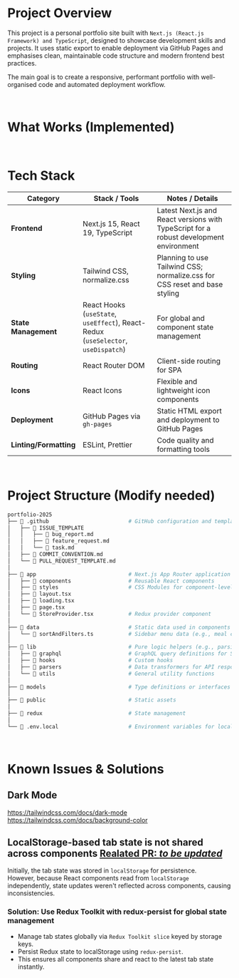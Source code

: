 # Project Overview

This project is a personal portfolio site built with `Next.js (React.js Framework) and TypeScript`, designed to showcase development skills and projects.
It uses static export to enable deployment via GitHub Pages and emphasises clean, maintainable code structure and modern frontend best practices.

The main goal is to create a responsive, performant portfolio with well-organised code and automated deployment workflow.

<br/>

# What Works (Implemented)

<br/>

# Tech Stack

| **Category**           | **Stack / Tools**                                                                 | **Notes / Details**                                                                    |
| ---------------------- | --------------------------------------------------------------------------------- | -------------------------------------------------------------------------------------- |
| **Frontend**           | Next.js 15, React 19, TypeScript                                                  | Latest Next.js and React versions with TypeScript for a robust development environment |
| **Styling**            | Tailwind CSS, normalize.css                                                       | Planning to use Tailwind CSS; normalize.css for CSS reset and base styling             |
| **State Management**   | React Hooks (`useState`, `useEffect`), React-Redux (`useSelector`, `useDispatch`) | For global and component state management                                              |
| **Routing**            | React Router DOM                                                                  | Client-side routing for SPA                                                            |
| **Icons**              | React Icons                                                                       | Flexible and lightweight icon components                                               |
| **Deployment**         | GitHub Pages via `gh-pages`                                                       | Static HTML export and deployment to GitHub Pages                                      |
| **Linting/Formatting** | ESLint, Prettier                                                                  | Code quality and formatting tools                                                      |

<br/>

# Project Structure (Modify needed)

```bash
portfolio-2025
├── 📁 .github                         # GitHub configuration and templates for collaboration
│   ├── 📁 ISSUE_TEMPLATE              
│   │   ├── 📄 bug_report.md
│   │   ├── 📄 feature_request.md
│   │   └── 📄 task.md
│   ├── 📄 COMMIT_CONVENTION.md        
│   └── 📄 PULL_REQUEST_TEMPLATE.md   
│
├── 📁 app                             # Next.js App Router application structure
│   ├── 📁 components                  # Reusable React components
│   ├── 📁 styles                      # CSS Modules for component-level styling
│   ├── 📄 layout.tsx                  
│   ├── 📄 loading.tsx                  
│   ├── 📄 page.tsx                  
│   └── 📄 StoreProvider.tsx           # Redux provider component         
│
├── 📁 data                            # Static data used in components
│   └── 📄 sortAndFilters.ts           # Sidebar menu data (e.g., meal categories)
│
├── 📁 lib                             # Pure logic helpers (e.g., parsing, formatting, tree builders)
│   ├── 📁 graphql                     # GraphQL query definitions for Shopify
│   ├── 📁 hooks                       # Custom hooks
│   ├── 📁 parsers                     # Data transformers for API responses
│   └── 📁 utils                       # General utility functions
│
├── 📁 models                          # Type definitions or interfaces 
│
├── 📁 public                          # Static assets
│
├── 📁 redux                           # State management
│
└── 📄 .env.local                      # Environment variables for local development
```

<br/>

# Known Issues & Solutions
## Dark Mode
https://tailwindcss.com/docs/dark-mode
https://tailwindcss.com/docs/background-color

## LocalStorage-based tab state is not shared across components [Realated PR: *to be updated*]()

Initially, the tab state was stored in `localStorage` for persistence.  
However, because React components read from `localStorage` independently, state updates weren't reflected across components, causing inconsistencies.

### Solution: Use Redux Toolkit with redux-persist for global state management

- Manage tab states globally via `Redux Toolkit slice` keyed by storage keys.
- Persist Redux state to localStorage using `redux-persist`.
- This ensures all components share and react to the latest tab state instantly.
